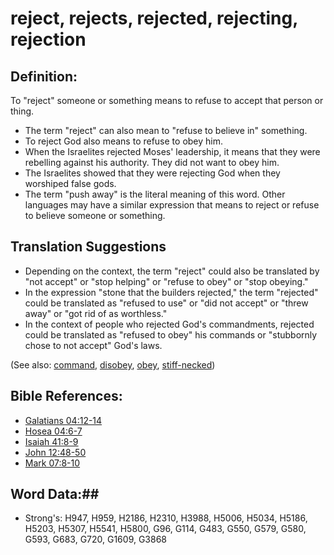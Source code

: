 # reject, rejects, rejected, rejecting, rejection #

## Definition: ##

To "reject" someone or something means to refuse to accept that person or thing.

* The term "reject" can also mean to "refuse to believe in" something.
* To reject God also means to refuse to obey him.
* When the Israelites rejected Moses' leadership, it means that they were rebelling against his authority. They did not want to obey him.
* The Israelites showed that they were rejecting God when they worshiped false gods.
* The term "push away" is the literal meaning of this word. Other languages may have a similar expression that means to reject or refuse to believe someone or something.

## Translation Suggestions ##

* Depending on the context, the term "reject" could also be translated by "not accept" or "stop helping" or "refuse to obey" or "stop obeying."
* In the expression "stone that the builders rejected," the term "rejected" could be translated as "refused to use" or "did not accept" or "threw away" or "got rid of as worthless."
* In the context of people who rejected God's commandments, rejected could be translated as "refused to obey" his commands or "stubbornly chose to not accept" God's laws.

(See also: [command](../kt/command.md), [disobey](disobey.md), [obey](obey.md), [stiff-necked](stiffnecked.md))

## Bible References: ##

* [Galatians 04:12-14](rc://en/tn/help/gal/04/12)
* [Hosea 04:6-7](rc://en/tn/help/hos/04/06)
* [Isaiah 41:8-9](rc://en/tn/help/isa/41/08)
* [John 12:48-50](rc://en/tn/help/jhn/12/48)
* [Mark 07:8-10](rc://en/tn/help/mrk/07/08)

## Word Data:##

* Strong's: H947, H959, H2186, H2310, H3988, H5006, H5034, H5186, H5203, H5307, H5541, H5800, G96, G114, G483, G550, G579, G580, G593, G683, G720, G1609, G3868
